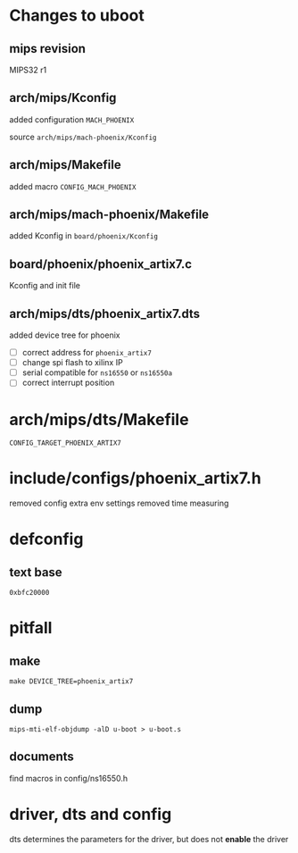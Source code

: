# Changes to uboot

## mips revision

MIPS32 r1

## arch/mips/Kconfig

added configuration `MACH_PHOENIX`

source `arch/mips/mach-phoenix/Kconfig`

## arch/mips/Makefile

added macro `CONFIG_MACH_PHOENIX`


## arch/mips/mach-phoenix/Makefile

added Kconfig in `board/phoenix/Kconfig`

## board/phoenix/phoenix_artix7.c

Kconfig and init file

## arch/mips/dts/phoenix_artix7.dts

added device tree for phoenix 
- [ ] correct address for `phoenix_artix7`
- [ ] change spi flash to xilinx IP
- [ ] serial compatible for `ns16550` or `ns16550a`
- [ ] correct interrupt position

# arch/mips/dts/Makefile

`CONFIG_TARGET_PHOENIX_ARTIX7`

# include/configs/phoenix_artix7.h

removed config extra env settings
removed time measuring



# defconfig

## text base
`0xbfc20000`

# pitfall

## make 

`make DEVICE_TREE=phoenix_artix7`

## dump
`mips-mti-elf-objdump -alD u-boot > u-boot.s`

## documents

find macros in config/ns16550.h

# driver, dts and config

dts determines the parameters for the driver, but does not **enable** the driver
